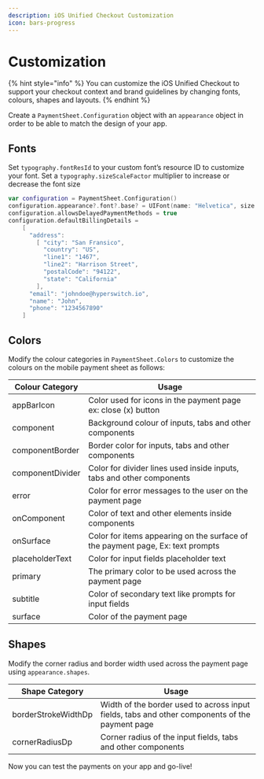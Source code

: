 ```yaml
---
description: iOS Unified Checkout Customization
icon: bars-progress
---
```


# Customization

{% hint style="info" %}
You can customize the iOS Unified Checkout to support your checkout context and brand guidelines by changing fonts, colours, shapes and layouts.
{% endhint %}

Create a `PaymentSheet.Configuration` object with an `appearance` object in order to be able to match the design of your app.

## Fonts

Set `typography.fontResId` to your custom font’s resource ID to customize your font. Set a `typography.sizeScaleFactor` multiplier to increase or decrease the font size

```swift
var configuration = PaymentSheet.Configuration()
configuration.appearance?.font?.base? = UIFont(name: "Helvetica", size: UIFont.systemFontSize)!
configuration.allowsDelayedPaymentMethods = true
configuration.defaultBillingDetails =
    [
      "address":
        [ "city": "San Fransico",
          "country": "US",
          "line1": "1467",
          "line2": "Harrison Street",
          "postalCode": "94122",
          "state": "California"
        ],
      "email": "johndoe@hyperswitch.io",
      "name": "John",
      "phone": "1234567890"
    ]
```

## Colors

Modify the colour categories in `PaymentSheet.Colors` to customize the colours on the mobile payment sheet as follows:

| Colour Category  | Usage                                                                          |
| ---------------- | ------------------------------------------------------------------------------ |
| appBarIcon       | Color used for icons in the payment page ex: close (x) button                  |
| component        | Background colour of inputs, tabs and other components                         |
| componentBorder  | Border color for inputs, tabs and other components                             |
| componentDivider | Color for divider lines used inside inputs, tabs and other components          |
| error            | Color for error messages to the user on the payment page                       |
| onComponent      | Color of text and other elements inside components                             |
| onSurface        | Color for items appearing on the surface of the payment page, Ex: text prompts |
| placeholderText  | Color for input fields placeholder text                                        |
| primary          | The primary color to be used across the payment page                           |
| subtitle         | Color of secondary text like prompts for input fields                          |
| surface          | Color of the payment page                                                      |

## Shapes

Modify the corner radius and border width used across the payment page using `appearance.shapes`.

| Shape Category      | Usage                                                                                          |
| ------------------- | ---------------------------------------------------------------------------------------------- |
| borderStrokeWidthDp | Width of the border used to across input fields, tabs and other components of the payment page |
| cornerRadiusDp      | Corner radius of the input fields, tabs and other components                                   |

Now you can test the payments on your app and go-live!
